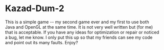 # Kazad-Dum-2
This is a simple game -- my second game ever and my first to use both Java and OpenGL at the same time. It is not very well written but (for me) that is acceptable. If you have any ideas for optimization or repair or noticed a bug, let me know. I only put this up so that my friends can see my code and point out its many faults. Enjoy?
